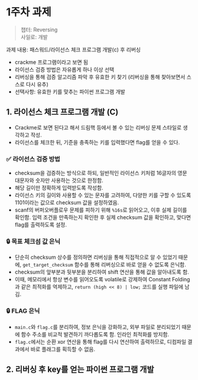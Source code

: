 # 1주차 과제

> 챕터: Reversing  
> 사일로: 개발


과제 내용: 패스워드/라이선스 체크 프로그램 개발(c) 후 리버싱
- crackme 프로그램이라고 보면 됨
- 라이선스 검증 방법은 자유롭게 하나 이상 선택
- 리버싱을 통해 검증 알고리즘 파악 후 유효한 키 찾기 (리버싱을 통해 찾아보면서 스스로 다시 유추)
- 선택사항: 유효한 키를 맞추는 파이썬 프로그램 개발


## 1. 라이선스 체크 프로그램 개발 (C)

- Crackme로 보면 된다고 해서 드림핵 등에서 볼 수 있는 리버싱 문제 스타일로 생각하고 작성. 
- 라이선스를 체크한 뒤, 기준을 충족하는 키를 입력했다면 flag를 얻을 수 있다. 


### ✅ 라이선스 검증 방법
- checksum을 검증하는 방식으로 하되, 일반적인 라이선스 키처럼 16글자의 영문 대문자와 숫자만 사용하는 것으로 한정함. 
- 해당 길이만 정확하게 입력받도록 작성함. 
- 라이선스 키의 길이와 사용할 수 있는 문자를 고려하여, 다양한 키를 구할 수 있도록 1101이라는 값으로 checksum 값을 설정하였음. 
- scanf의 버퍼오버플로우 문제를 피하기 위해 `%16s`로 읽어오고, 이후 실제 길이를 확인함. 입력 조건을 만족하는지 확인한 후 실제 checksum 값을 확인하고, 맞다면 flag를 출력하도록 설정. 


### 🔒 목표 체크섬 값 은닉
- 단순히 checksum 상수를 정의하면 리버싱을 통해 직접적으로 알 수 있었기 때문에, `get_target_checksum` 함수를 통해 리버싱으로 바로 얻을 수 없도록 은닉함. 
- checksum의 앞부분과 뒷부분을 분리하여 shift 연산을 통해 값을 알아내도록 함. 
- 이때, 메모리에서 항상 변수를 읽어오도록 volatile로 강제하여 Constant Folding과 같은 최적화를 억제하고, `return (high << 8) | low;` 코드를 실행 파일에 남김. 


### 🔒 FLAG 은닉 
- `main.c`와 `flag.c`를 분리하여, 정보 은닉을 강화하고, 외부 파일로 분리되었기 때문에 함수 주소를 비교적 발견하기 까다롭도록 함. 인라인 최적화를 방지함. 
- `flag.c`에서는 순환 xor 연산을 통해 flag를 다시 연산하여 출력하므로, 디컴파일 결과에서 바로 플래그를 획득할 수 없음. 

## 2. 리버싱 후 key를 얻는 파이썬 프로그램 개발 


